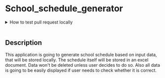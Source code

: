 # School_schedule_generator

<details><br>
<summary>How to test pull request locally</summary >

In order to get pull request and test it locally type in console:
```shell
./getprloc <Pull Request's ID number>
```

</details><br>

## Description

This application is going to generate school schedule based on input data, that will be stored locally. The schedule itself will be stored in an excel document. Data won't be deleted unless user decides to do so. Also all data is going to be easily displayed if user needs to check whether it is correct. 
